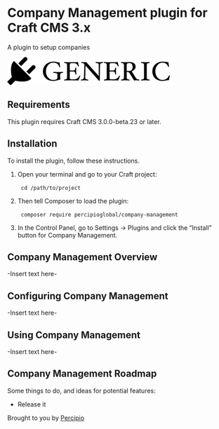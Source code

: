 # Company Management plugin for Craft CMS 3.x

A plugin to setup companies

![Screenshot](resources/img/plugin-logo.png)

## Requirements

This plugin requires Craft CMS 3.0.0-beta.23 or later.

## Installation

To install the plugin, follow these instructions.

1. Open your terminal and go to your Craft project:

        cd /path/to/project

2. Then tell Composer to load the plugin:

        composer require percipioglobal/company-management

3. In the Control Panel, go to Settings → Plugins and click the “Install” button for Company Management.

## Company Management Overview

-Insert text here-

## Configuring Company Management

-Insert text here-

## Using Company Management

-Insert text here-

## Company Management Roadmap

Some things to do, and ideas for potential features:

* Release it

Brought to you by [Percipio](http://percipio.london/)
